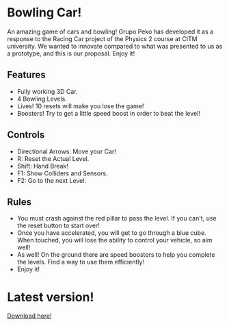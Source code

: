 # Bowling Car!
An amazing game of cars and bowling! Grupo Peko has developed it as a response to the Racing Car project of the Physics 2 course at CITM university. We wanted to innovate compared to what was presented to us as a prototype, and this is our proposal. Enjoy it!

## Features
- Fully working 3D Car.
- 4 Bowling Levels.
- Lives! 10 resets will make you lose the game!
- Boosters! Try to get a little speed boost in order to beat the level!

## Controls
- Directional Arrows: Move your Car!
- R: Reset the Actual Level.
- Shift: Hand Break!
- F1: Show Colliders and Sensors.
- F2: Go to the next Level.

## Rules
- You must crash against the red pillar to pass the level. If you can't, use the reset button to start over!
- Once you have accelerated, you will get to go through a blue cube. When touched, you will lose the ability to control your vehicle, so aim well!
- As well! On the ground there are speed boosters to help you complete the levels. Find a way to use them efficiently!
- Enjoy it!

# Latest version!
[Download here!](https://github.com/KuronoaScarlet/RacingCar/releases/tag/1.0)
